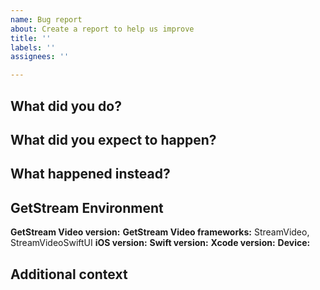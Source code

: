 ```yaml
---
name: Bug report
about: Create a report to help us improve
title: ''
labels: ''
assignees: ''

---
```


## What did you do?


## What did you expect to happen?


## What happened instead?


## GetStream Environment
**GetStream Video version:**
**GetStream Video frameworks:** StreamVideo, StreamVideoSwiftUI
**iOS version:**
**Swift version:**
**Xcode version:**
**Device:**

## Additional context
